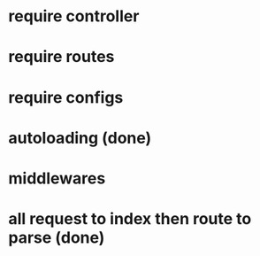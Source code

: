 # require controller
# require routes
# require configs
# autoloading (done)
# middlewares
# all request to index then route to parse (done)